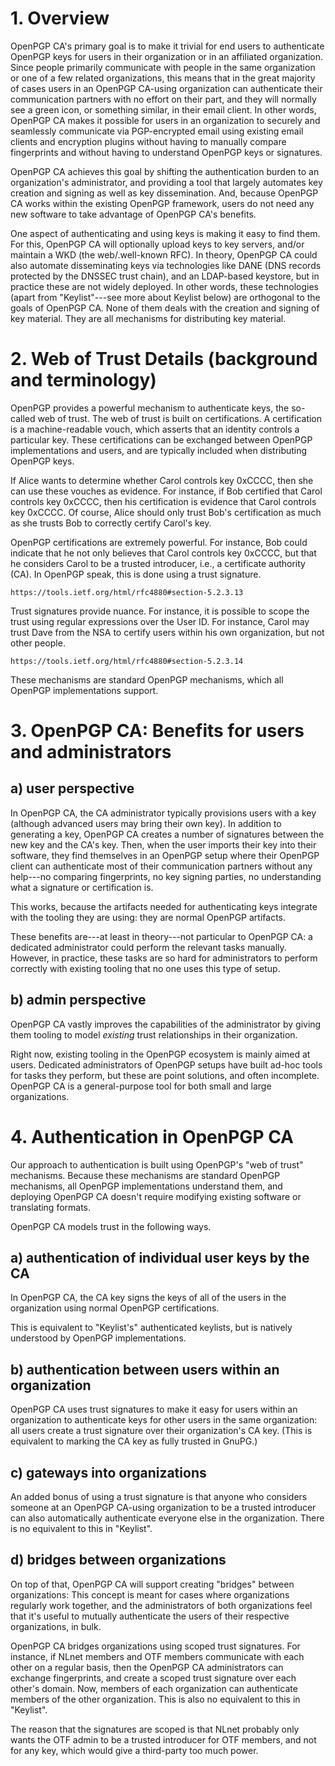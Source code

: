 # 1. Overview

OpenPGP CA's primary goal is to make it trivial for end users to
authenticate OpenPGP keys for users in their organization or in an
affiliated organization.  Since people primarily communicate with people
in the same organization or one of a few related organizations, this
means that in the great majority of cases users in an OpenPGP CA-using
organization can authenticate their communication partners with no
effort on their part, and they will normally see a green icon, or
something similar, in their email client.  In other words, OpenPGP CA
makes it possible for users in an organization to securely and
seamlessly communicate via PGP-encrypted email using existing email
clients and encryption plugins without having to manually compare
fingerprints and without having to understand OpenPGP keys or
signatures.

OpenPGP CA achieves this goal by shifting the authentication burden to
an organization's administrator, and providing a tool that largely
automates key creation and signing as well as key dissemination.  And,
because OpenPGP CA works within the existing OpenPGP framework, users do
not need any new software to take advantage of OpenPGP CA's benefits.

One aspect of authenticating and using keys is making it easy to find
them.  For this, OpenPGP CA will optionally upload keys to key servers,
and/or maintain a WKD (the web/.well-known RFC).  In theory, OpenPGP CA
could also automate disseminating keys via technologies like DANE (DNS
records protected by the DNSSEC trust chain), and an LDAP-based
keystore, but in practice these are not widely deployed.  In other
words, these technologies (apart from "Keylist"---see more about Keylist
below) are orthogonal to the goals of OpenPGP CA.  None of them deals
with the creation and signing of key material. They are all mechanisms
for distributing key material.


# 2. Web of Trust Details (background and terminology)

OpenPGP provides a powerful mechanism to authenticate keys, the
so-called web of trust. The web of trust is built on certifications. A
certification is a machine-readable vouch, which asserts that an
identity controls a particular key. These certifications can be
exchanged between OpenPGP implementations and users, and are typically
included when distributing OpenPGP keys.

If Alice wants to determine whether Carol controls key 0xCCCC, then she
can use these vouches as evidence.  For instance, if Bob certified that
Carol controls key 0xCCCC, then his certification is evidence that Carol
controls key 0xCCCC.  Of course, Alice should only trust Bob's
certification as much as she trusts Bob to correctly certify Carol's
key.

OpenPGP certifications are extremely powerful.  For instance, Bob could
indicate that he not only believes that Carol controls key 0xCCCC, but
that he considers Carol to be a trusted introducer, i.e., a certificate
authority (CA).  In OpenPGP speak, this is done using a trust signature.

    https://tools.ietf.org/html/rfc4880#section-5.2.3.13

Trust signatures provide nuance.  For instance, it is possible to scope
the trust using regular expressions over the User ID.  For instance,
Carol may trust Dave from the NSA to certify users within his own
organization, but not other people.

    https://tools.ietf.org/html/rfc4880#section-5.2.3.14

These mechanisms are standard OpenPGP mechanisms, which all OpenPGP
implementations support.


# 3. OpenPGP CA: Benefits for users and administrators

## a) user perspective

   In OpenPGP CA, the CA administrator typically provisions users with a
key (although advanced users may bring their own key).  In addition to
generating a key, OpenPGP CA creates a number of signatures between the
new key and the CA's key.  Then, when the user imports their key into
their software, they find themselves in an OpenPGP setup where their
OpenPGP client can authenticate most of their communication partners
without any help---no comparing fingerprints, no key signing parties, no
understanding what a signature or certification is.

   This works, because the artifacts needed for authenticating keys
integrate with the tooling they are using: they are normal OpenPGP
artifacts.

   These benefits are---at least in theory---not particular to OpenPGP
CA: a dedicated administrator could perform the relevant tasks manually.
However, in practice, these tasks are so hard for administrators to
perform correctly with existing tooling that no one uses this type of
setup.


## b) admin perspective

   OpenPGP CA vastly improves the capabilities of the administrator by
giving them tooling to model *existing* trust relationships in their
organization.

   Right now, existing tooling in the OpenPGP ecosystem is mainly aimed
at users.  Dedicated administrators of OpenPGP setups have built ad-hoc
tools for tasks they perform, but these are point solutions, and often
incomplete.  OpenPGP CA is a general-purpose tool for both small and
large organizations.


# 4. Authentication in OpenPGP CA

Our approach to authentication is built using OpenPGP's "web of trust"
mechanisms.  Because these mechanisms are standard OpenPGP mechanisms,
all OpenPGP implementations understand them, and deploying OpenPGP CA
doesn't require modifying existing software or translating formats.

OpenPGP CA models trust in the following ways.

## a) authentication of individual user keys by the CA

In OpenPGP CA, the CA key signs the keys of all of the users in the
organization using normal OpenPGP certifications.

This is equivalent to "Keylist's" authenticated keylists, but is
natively understood by OpenPGP implementations.


## b) authentication between users within an organization

OpenPGP CA uses trust signatures to make it easy for users within an
organization to authenticate keys for other users in the same
organization: all users create a trust signature over their
organization's CA key.  (This is equivalent to marking the CA key as
fully trusted in GnuPG.)

## c) gateways into organizations

An added bonus of using a trust signature is that anyone who considers
someone at an OpenPGP CA-using organization to be a trusted introducer
can also automatically authenticate everyone else in the organization.
There is no equivalent to this in "Keylist".


## d) bridges between organizations

On top of that, OpenPGP CA will support creating "bridges" between
organizations: This concept is meant for cases where organizations
regularly work together, and the administrators of both organizations
feel that it's useful to mutually authenticate the users of their
respective organizations, in bulk.

OpenPGP CA bridges organizations using scoped trust signatures.  For
instance, if NLnet members and OTF members communicate with each other
on a regular basis, then the OpenPGP CA administrators can exchange
fingerprints, and create a scoped trust signature over each other's
domain.  Now, members of each organization can authenticate members of
the other organization.  This is also no equivalent to this in
"Keylist".

The reason that the signatures are scoped is that NLnet probably only
wants the OTF admin to be a trusted introducer for OTF members, and not
for any key, which would give a third-party too much power.
